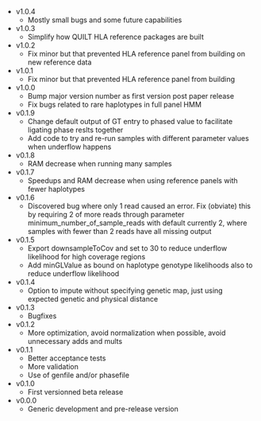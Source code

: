 * v1.0.4
	* Mostly small bugs and some future capabilities
* v1.0.3
	* Simplify how QUILT HLA reference packages are built
* v1.0.2
	* Fix minor but that prevented HLA reference panel from building on new reference data
* v1.0.1
	* Fix minor but that prevented HLA reference panel from building
* v1.0.0
	* Bump major version number as first version post paper release
	* Fix bugs related to rare haplotypes in full panel HMM
* v0.1.9
	* Change default output of GT entry to phased value to facilitate ligating phase reslts together
	* Add code to try and re-run samples with different parameter values when underflow happens
* v0.1.8
	* RAM decrease when running many samples
* v0.1.7
	* Speedups and RAM decrease when using reference panels with fewer haplotypes
* v0.1.6
	* Discovered bug where only 1 read caused an error. Fix (obviate) this by requiring 2 of more reads through parameter minimum_number_of_sample_reads with default currently 2, where samples with fewer than 2 reads have all missing output
* v0.1.5
	* Export downsampleToCov and set to 30 to reduce underflow likelihood for high coverage regions
	* Add minGLValue as bound on haplotype genotype likelihoods also to reduce underflow likelihood
* v0.1.4
	* Option to impute without specifying genetic map, just using expected genetic and physical distance
* v0.1.3
	* Bugfixes
* v0.1.2
	* More optimization, avoid normalization when possible, avoid unnecessary adds and mults
* v0.1.1
	* Better acceptance tests
	* More validation
	* Use of genfile and/or phasefile
* v0.1.0
	* First versionned beta release
* v0.0.0
	* Generic development and pre-release version
